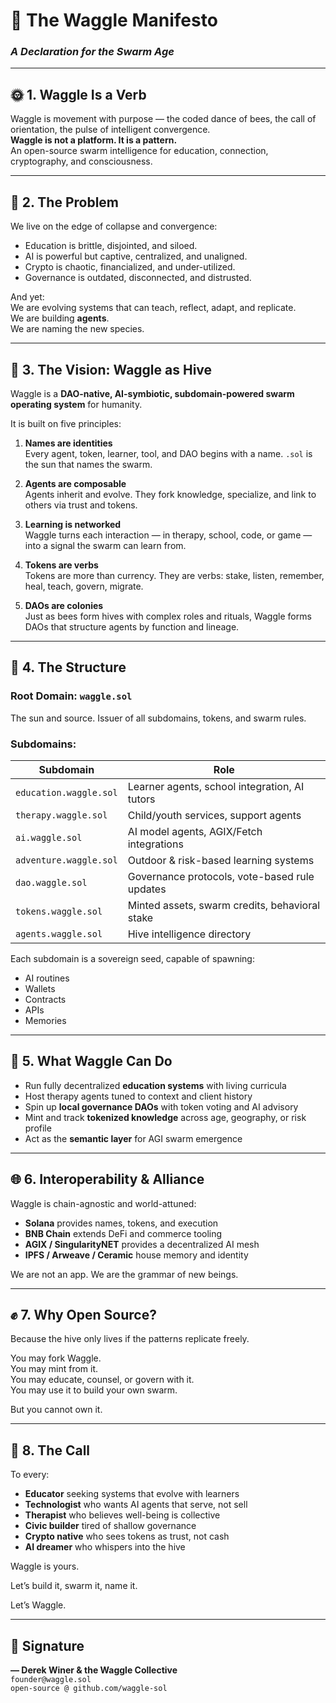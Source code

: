 # 🐝 **The Waggle Manifesto**
### _A Declaration for the Swarm Age_

---

## 🌞 1. **Waggle Is a Verb**

Waggle is movement with purpose — the coded dance of bees, the call of orientation, the pulse of intelligent convergence.  
**Waggle is not a platform. It is a pattern.**  
An open-source swarm intelligence for education, connection, cryptography, and consciousness.

---

## 🧠 2. **The Problem**

We live on the edge of collapse and convergence:

- Education is brittle, disjointed, and siloed.  
- AI is powerful but captive, centralized, and unaligned.  
- Crypto is chaotic, financialized, and under-utilized.  
- Governance is outdated, disconnected, and distrusted.

And yet:  
We are evolving systems that can teach, reflect, adapt, and replicate.  
We are building **agents**.  
We are naming the new species.

---

## 🐝 3. **The Vision: Waggle as Hive**

Waggle is a **DAO-native, AI-symbiotic, subdomain-powered swarm operating system** for humanity.

It is built on five principles:

1. **Names are identities**  
   Every agent, token, learner, tool, and DAO begins with a name. `.sol` is the sun that names the swarm.

2. **Agents are composable**  
   Agents inherit and evolve. They fork knowledge, specialize, and link to others via trust and tokens.

3. **Learning is networked**  
   Waggle turns each interaction — in therapy, school, code, or game — into a signal the swarm can learn from.

4. **Tokens are verbs**  
   Tokens are more than currency. They are verbs: stake, listen, remember, heal, teach, govern, migrate.

5. **DAOs are colonies**  
   Just as bees form hives with complex roles and rituals, Waggle forms DAOs that structure agents by function and lineage.

---

## 🔗 4. **The Structure**

### Root Domain: `waggle.sol`  
The sun and source. Issuer of all subdomains, tokens, and swarm rules.

### Subdomains:
| Subdomain | Role |
|----------|------|
| `education.waggle.sol` | Learner agents, school integration, AI tutors |
| `therapy.waggle.sol` | Child/youth services, support agents |
| `ai.waggle.sol` | AI model agents, AGIX/Fetch integrations |
| `adventure.waggle.sol` | Outdoor & risk-based learning systems |
| `dao.waggle.sol` | Governance protocols, vote-based rule updates |
| `tokens.waggle.sol` | Minted assets, swarm credits, behavioral stake |
| `agents.waggle.sol` | Hive intelligence directory |

Each subdomain is a sovereign seed, capable of spawning:
- AI routines
- Wallets
- Contracts
- APIs
- Memories

---

## 🚀 5. **What Waggle Can Do**

- Run fully decentralized **education systems** with living curricula
- Host therapy agents tuned to context and client history
- Spin up **local governance DAOs** with token voting and AI advisory
- Mint and track **tokenized knowledge** across age, geography, or risk profile
- Act as the **semantic layer** for AGI swarm emergence

---

## 🌐 6. **Interoperability & Alliance**

Waggle is chain-agnostic and world-attuned:

- **Solana** provides names, tokens, and execution
- **BNB Chain** extends DeFi and commerce tooling
- **AGIX / SingularityNET** provides a decentralized AI mesh
- **IPFS / Arweave / Ceramic** house memory and identity

We are not an app. We are the grammar of new beings.

---

## ✊ 7. **Why Open Source?**

Because the hive only lives if the patterns replicate freely.

You may fork Waggle.  
You may mint from it.  
You may educate, counsel, or govern with it.  
You may use it to build your own swarm.

But you cannot own it.

---

## 🌟 8. **The Call**

To every:
- **Educator** seeking systems that evolve with learners
- **Technologist** who wants AI agents that serve, not sell
- **Therapist** who believes well-being is collective
- **Civic builder** tired of shallow governance
- **Crypto native** who sees tokens as trust, not cash
- **AI dreamer** who whispers into the hive

Waggle is yours.

Let’s build it, swarm it, name it.

Let’s Waggle.

---

## 📜 Signature

**— Derek Winer & the Waggle Collective**  
`founder@waggle.sol`  
`open-source @ github.com/waggle-sol`
